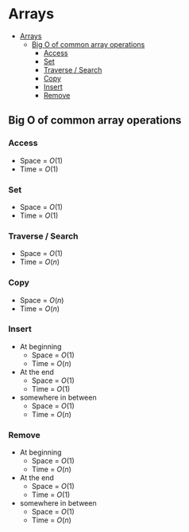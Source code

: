 # Arrays

- [Arrays](#arrays)
  - [Big O of common array operations](#big-o-of-common-array-operations)
    - [Access](#access)
    - [Set](#set)
    - [Traverse / Search](#traverse--search)
    - [Copy](#copy)
    - [Insert](#insert)
    - [Remove](#remove)


## Big O of common array operations 
### Access
- Space = $O(1)$
- Time = $O(1)$

### Set 
- Space = $O(1)$
- Time = $O(1)$


### Traverse / Search 
- Space = $O(1)$
- Time = $O(n)$

### Copy  
- Space = $O(n)$
- Time = $O(n)$

### Insert
- At beginning 
  - Space = $O(1)$ 
  - Time = $O(n)$
- At the end 
  - Space = $O(1)$
  - Time = $O(1)$
- somewhere in between 
  - Space = $O(1)$
  - Time = $O(n)$
  
### Remove 
- At beginning 
  - Space = $O(1)$ 
  - Time = $O(n)$
- At the end 
  - Space = $O(1)$
  - Time = $O(1)$
- somewhere in between 
  - Space = $O(1)$
  - Time = $O(n)$